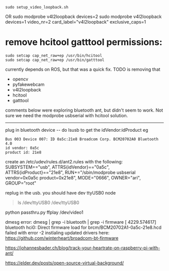 
    sudo setup_video_loopback.sh 
OR 
   sudo modprobe v4l2loopback devices=2
   sudo modprobe v4l2loopback devices=1 video_nr=2 card_label="v4l2loopback" exclusive_caps=1


# remove hcitool gatttool permissions:
    sudo setcap cap_net_raw+ep /usr/bin/hcitool 
    sudo setcap cap_net_raw+ep /usr/bin/gatttool



currently depends on ROS, but that was a quick fix.  TODO is removing that
* opencv
* pyfakewebcam
* v4l2loopback 
* hcitool
* gatttool

comments below were exploring bluetooth ant, but didn't seem to work.  Not sure we need the modprobe usbserial with hcitool solution. 

-----


plug in bluetooth device -- do lsusb to get the idVendor:idProduct eg

    Bus 003 Device 007: ID 0a5c:21e8 Broadcom Corp. BCM20702A0 Bluetooth 4.0
    id vendor: 0a5c
    product id: 21e8

 create an /etc/udev/rules.d/ant2.rules with the following:
SUBSYSTEM=="usb", ATTRS{idVendor}=="0a5c", ATTRS{idProduct}=="21e8", RUN+="/sbin/modprobe usbserial vendor=0x0a5c product=0x21e8", MODE="0666", OWNER="ari", GROUP="root"

replug in the usb.  you should have dev ttyUSB0 node
>ls /dev/ttyUSB0
/dev/ttyUSB0

python passthru.py
ffplay /dev/video1


dmesg error:
dmesg | grep -i bluetooth | grep -i firmware
[ 4229.574617] bluetooth hci0: Direct firmware load for brcm/BCM20702A1-0a5c-21e8.hcd failed with error -2
 instlaling updated drivers here: https://github.com/winterheart/broadcom-bt-firmware
 


https://johannesbader.ch/blog/track-your-heartrate-on-raspberry-pi-with-ant/

https://elder.dev/posts/open-source-virtual-background/

